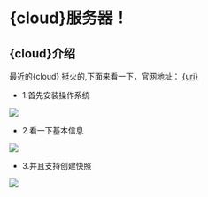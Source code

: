 # {cloud}服务器！

## {cloud}介绍
最近的{cloud} 挺火的,下面来看一下，官网地址： [{uri}]({uri})

- 1.首先安装操作系统
 <img src="https://img-blog.csdnimg.cn/20190618145028512.png" />
 
- 2.看一下基本信息
 <img src="https://img-blog.csdnimg.cn/20190618145103314.png" />
 
- 3.并且支持创建快照
 <img src="https://img-blog.csdnimg.cn/20190618145121816.png" />
